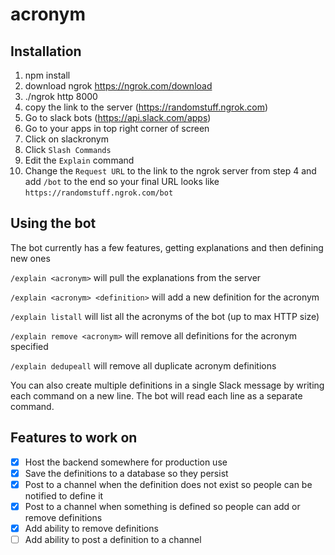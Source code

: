 # acronym

## Installation

1. npm install
2. download ngrok https://ngrok.com/download
3. ./ngrok http 8000
4. copy the link to the server (https://randomstuff.ngrok.com)
5. Go to slack bots (https://api.slack.com/apps)
6. Go to your apps in top right corner of screen
6. Click on slackronym
7. Click `Slash Commands`
8. Edit the `Explain` command
9. Change the `Request URL` to the link to the ngrok server from step 4 and add `/bot` to the end so your final URL looks like `https://randomstuff.ngrok.com/bot`

## Using the bot

The bot currently has a few features, getting explanations and then defining new ones

`/explain <acronym>` will pull the explanations from the server

`/explain <acronym> <definition>` will add a new definition for the acronym

`/explain listall` will list all the acronyms of the bot (up to max HTTP size)

`/explain remove <acronym>` will remove all definitions for the acronym specified

`/explain dedupeall` will remove all duplicate acronym definitions

You can also create multiple definitions in a single Slack message by writing each command on a new line. The bot will read each line as a separate command.

## Features to work on

- [x] Host the backend somewhere for production use
- [x] Save the definitions to a database so they persist
- [x] Post to a channel when the definition does not exist so people can be notified to define it
- [x] Post to a channel when something is defined so people can add or remove definitions
- [x] Add ability to remove definitions
- [ ] Add ability to post a definition to a channel
